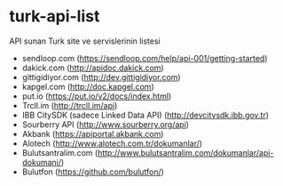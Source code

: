 # turk-api-list
API sunan Turk site ve servislerinin listesi


- sendloop.com (https://sendloop.com/help/api-001/getting-started) 
- dakick.com (http://apidoc.dakick.com) 
- gittigidiyor.com (http://dev.gittigidiyor.com)
- kapgel.com (http://doc.kapgel.com)
- put.io (https://put.io/v2/docs/index.html)
- Trcll.im (http://trcll.im/api)
- IBB CitySDK (sadece Linked Data API) (http://devcitysdk.ibb.gov.tr)
- Sourberry API (http://www.sourberry.org/api)
- Akbank (https://apiportal.akbank.com)
- Alotech (http://www.alotech.com.tr/dokumanlar/)
- Bulutsantralim.com (http://www.bulutsantralim.com/dokumanlar/api-dokumani/)
- Bulutfon (https://github.com/bulutfon/)
